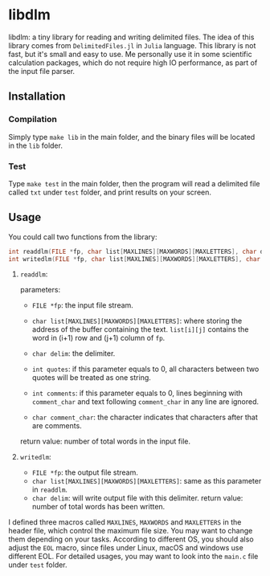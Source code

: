 # libdlm

libdlm: a tiny library for reading and writing delimited files. The idea of this library comes from `DelimitedFiles.jl` in `Julia` language. This library is not fast, but it's small and easy to use. Me personally use it in some scientific calculation packages, which do not require high IO performance, as part of the input file parser.

## Installation

### Compilation

Simply type `make lib` in the main folder, and the binary files will be located in the `lib` folder.

### Test

Type `make test` in the main folder, then the program will read a delimited file called `txt` under `test` folder, and print results on your screen.

## Usage

You could call two functions from the library:

```C
int readdlm(FILE *fp, char list[MAXLINES][MAXWORDS][MAXLETTERS], char delim, int quotes, int comments, char comment_char);
int writedlm(FILE *fp, char list[MAXLINES][MAXWORDS][MAXLETTERS], char delim);
```
1. `readdlm`:

   parameters:
   - `FILE *fp`: the input file stream.

   - `char list[MAXLINES][MAXWORDS][MAXLETTERS]`: where storing the address of the buffer containing the text. `list[i][j]` contains the word in (i+1) row and (j+1) column of `fp`.

   - `char delim`: the delimiter.

   - `int quotes`: if this parameter equals to 0, all characters between two quotes will be treated as one string.

   - `int comments`: if this parameter equals to 0, lines beginning with `comment_char` and text following `comment_char` in any line are ignored.

   - `char comment_char`: the character indicates that characters after that are comments.

   return value: number of total words in the input file.
2. `writedlm`:

   - `FILE *fp`: the output file stream.
   - `char list[MAXLINES][MAXWORDS][MAXLETTERS]`: same as this parameter in `readdlm`.
   - `char delim`: will write output file with this delimiter.
   return value: number of total words has been written.

I defined three macros called `MAXLINES`, `MAXWORDS` and `MAXLETTERS` in the header file, which control the maximum file size. You may want to change them depending on your tasks. According to different OS, you should also adjust the `EOL` macro, since files under Linux, macOS and windows use different EOL. For detailed usages, you may want to look into the `main.c` file under `test` folder.
